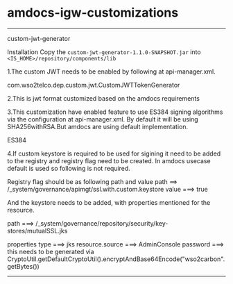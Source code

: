 # amdocs-igw-customizations

--------------------------------------------------
custom-jwt-generator

Installation
Copy the `custom-jwt-generator-1.1.0-SNAPSHOT.jar` into `<IS_HOME>/repository/components/lib`

1.The custom JWT needs to be enabled by following at api-manager.xml.
<JWTConfiguration>

<JWTGeneratorImpl>com.wso2telco.dep.custom.jwt.CustomJWTTokenGenerator</JWTGeneratorImpl>

</JWTConfiguration>


2.This is jwt format customized based on the amdocs requirements


3.This customization have enabled feature to use ES384 signing algorithms via the configuration at api-manager.xml. By default it will be using SHA256withRSA.But amdocs are using default implementation.
<JWTConfiguration>

<SignatureAlgorithm>ES384</SignatureAlgorithm>

</JWTConfiguration>


4.If custom keystore is required to be used for sigining it need to be added to the registry and registry flag need to be created. In amdocs usecase default is used so following is not required.

Registry flag should be as following path and value
path ==> /_system/governance/apimgt/ssl.with.custom.keystore
value ===> true

And the keystore needs to be added, with properties mentioned for the resource. 

path ===> /_system/governance/repository/security/key-stores/mutualSSL.jks

properties
type ===> jks
resource.source ===> AdminConsole
password ===> this needs to be generated via CryptoUtil.getDefaultCryptoUtil().encryptAndBase64Encode("wso2carbon".getBytes())

--------------------------------------------------
